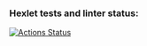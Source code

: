 ### Hexlet tests and linter status:
[![Actions Status](https://github.com/MrMeison/python-project-lvl1/workflows/hexlet-check/badge.svg)](https://github.com/MrMeison/python-project-lvl1/actions)